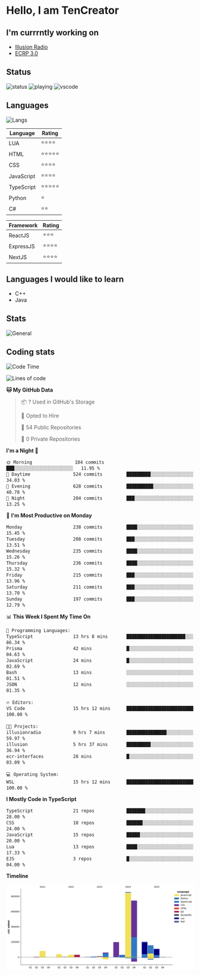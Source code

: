 # Hello, I am TenCreator

## I'm currrntly working on
- [Illusion Radio](https://illusionradio.co.uk/)
- [ECRP 3.0](http://github.com/Emerald-Coast-Roleplay/)

## Status
![status](https://api.statusbadges.me/badge/status/518334475038359555?simple=true&style=for-the-badge)
![playing](https://api.statusbadges.me/badge/playing/518334475038359555?style=for-the-badge)
![vscode](https://api.statusbadges.me/badge/vscode/518334475038359555?style=for-the-badge)

## Languages
![Langs](https://github-readme-stats.vercel.app/api/top-langs/?username=tencreator&layout=compact&theme=radical)


|Language|Rating|
|--------|------|
|LUA|⭐️⭐️⭐️⭐️|
|HTML|⭐️⭐️⭐️⭐️⭐️|
|CSS|⭐️⭐️⭐️⭐️|
|JavaScript|⭐️⭐️⭐️⭐️|
|TypeScript|⭐️⭐️⭐️⭐️⭐️|
|Python|⭐️|
|C#|⭐️⭐️ |

|Framework|Rating|
|--------|------|
|ReactJS|⭐️⭐️⭐|
|ExpressJS|⭐️⭐️⭐️⭐️|
|NextJS|⭐️⭐️⭐⭐️|

## Languages I would like to learn
- C++
- Java

## Stats
![General](https://github-readme-stats.vercel.app/api?username=tencreator&show_icons=true&theme=radical)

## Coding stats

<!--START_SECTION:waka-->
![Code Time](http://img.shields.io/badge/Code%20Time-308%20hrs%2019%20mins-blue)

![Lines of code](https://img.shields.io/badge/From%20Hello%20World%20I%27ve%20Written-1.8%20million%20lines%20of%20code-blue)

**🐱 My GitHub Data** 

> 📦 ? Used in GitHub's Storage 
 > 
> 💼 Opted to Hire
 > 
> 📜 54 Public Repositories 
 > 
> 🔑 0 Private Repositories 
 > 
**I'm a Night 🦉** 

```text
🌞 Morning                184 commits         ███░░░░░░░░░░░░░░░░░░░░░░   11.95 % 
🌆 Daytime                524 commits         █████████░░░░░░░░░░░░░░░░   34.03 % 
🌃 Evening                628 commits         ██████████░░░░░░░░░░░░░░░   40.78 % 
🌙 Night                  204 commits         ███░░░░░░░░░░░░░░░░░░░░░░   13.25 % 
```
📅 **I'm Most Productive on Monday** 

```text
Monday                   238 commits         ████░░░░░░░░░░░░░░░░░░░░░   15.45 % 
Tuesday                  208 commits         ███░░░░░░░░░░░░░░░░░░░░░░   13.51 % 
Wednesday                235 commits         ████░░░░░░░░░░░░░░░░░░░░░   15.26 % 
Thursday                 236 commits         ████░░░░░░░░░░░░░░░░░░░░░   15.32 % 
Friday                   215 commits         ███░░░░░░░░░░░░░░░░░░░░░░   13.96 % 
Saturday                 211 commits         ███░░░░░░░░░░░░░░░░░░░░░░   13.70 % 
Sunday                   197 commits         ███░░░░░░░░░░░░░░░░░░░░░░   12.79 % 
```


📊 **This Week I Spent My Time On** 

```text
💬 Programming Languages: 
TypeScript               13 hrs 8 mins       ██████████████████████░░░   86.34 % 
Prisma                   42 mins             █░░░░░░░░░░░░░░░░░░░░░░░░   04.63 % 
JavaScript               24 mins             █░░░░░░░░░░░░░░░░░░░░░░░░   02.69 % 
Bash                     13 mins             ░░░░░░░░░░░░░░░░░░░░░░░░░   01.51 % 
JSON                     12 mins             ░░░░░░░░░░░░░░░░░░░░░░░░░   01.35 % 

🔥 Editors: 
VS Code                  15 hrs 12 mins      █████████████████████████   100.00 % 

🐱‍💻 Projects: 
illusionradio            9 hrs 7 mins        ███████████████░░░░░░░░░░   59.97 % 
illusion                 5 hrs 37 mins       █████████░░░░░░░░░░░░░░░░   36.94 % 
ecr-interfaces           28 mins             █░░░░░░░░░░░░░░░░░░░░░░░░   03.09 % 

💻 Operating System: 
WSL                      15 hrs 12 mins      █████████████████████████   100.00 % 
```

**I Mostly Code in TypeScript** 

```text
TypeScript               21 repos            ███████░░░░░░░░░░░░░░░░░░   28.00 % 
CSS                      18 repos            ██████░░░░░░░░░░░░░░░░░░░   24.00 % 
JavaScript               15 repos            █████░░░░░░░░░░░░░░░░░░░░   20.00 % 
Lua                      13 repos            ████░░░░░░░░░░░░░░░░░░░░░   17.33 % 
EJS                      3 repos             █░░░░░░░░░░░░░░░░░░░░░░░░   04.00 % 
```



**Timeline**

![Lines of Code chart](https://raw.githubusercontent.com/tencreator/tencreator/main/assets/bar_graph.png)


<!--END_SECTION:waka-->
